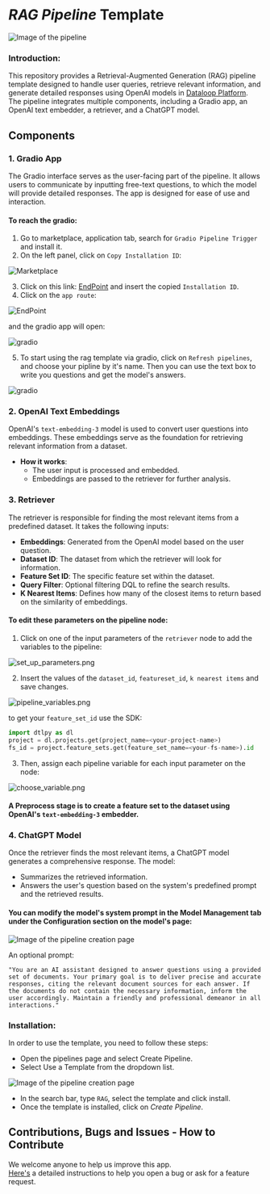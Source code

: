 # *RAG Pipeline* Template

<img src="assets/rag_template.png" alt="Image of the pipeline">

### Introduction:

This repository provides a Retrieval-Augmented Generation (RAG) pipeline template designed to handle user queries,
retrieve relevant information, and generate detailed responses using OpenAI models
in [Dataloop Platform](https://dataloop.ai/).
The pipeline integrates multiple components, including a Gradio app, an OpenAI text embedder, a retriever, and a ChatGPT
model.

## Components

### 1. Gradio App

The Gradio interface serves as the user-facing part of the pipeline. It allows users to communicate by inputting
free-text questions, to which the model will provide detailed responses. The app is designed for ease of use and
interaction.

#### To reach the gradio:

1. Go to marketplace, application tab, search for `Gradio Pipeline Trigger` and install it.
2. On the left panel, click on `Copy Installation ID`:

<img src="assets/marketplace.png" alt="Marketplace">

3. Click on this link: [EndPoint](https://gate.dataloop.ai/api/v1/apps/) and insert the copied `Installation ID`.
4. Click on the `app route`:

<img src="assets/endpoint.png" alt="EndPoint">

and the gradio app will open:

<img src="assets/gradio.png" alt="gradio">

5. To start using the rag template via gradio, click on `Refresh pipelines`, and choose your pipline by it's name. Then you can use the text box to write you questions and get the model's answers.

<img src="assets/gradio_refresh.png" alt="gradio">

### 2. OpenAI Text Embeddings

OpenAI's `text-embedding-3` model is used to convert user questions into embeddings. These embeddings serve as the
foundation for retrieving relevant information from a dataset.

- **How it works**:
    - The user input is processed and embedded.
    - Embeddings are passed to the retriever for further analysis.

### 3. Retriever

The retriever is responsible for finding the most relevant items from a predefined dataset. It takes the following
inputs:

- **Embeddings**: Generated from the OpenAI model based on the user question.
- **Dataset ID**: The dataset from which the retriever will look for information.
- **Feature Set ID**: The specific feature set within the dataset.
- **Query Filter**: Optional filtering DQL to refine the search results.
- **K Nearest Items**: Defines how many of the closest items to return based on the similarity of embeddings.
#### To edit these parameters on the pipeline node:
1. Click on one of the input parameters of the `retriever` node to add the variables to the pipeline:

<img src="assets/set_up_parameters.png" alt="set_up_parameters.png">

2. Insert the values of the `dataset_id`, `featureset_id`, `k nearest items` and save changes.

<img src="assets/pipeline_variables.png" alt="pipeline_variables.png">

to get your `feature_set_id` use the SDK:
```python
import dtlpy as dl
project = dl.projects.get(project_name=<your-project-name>)
fs_id = project.feature_sets.get(feature_set_name=<your-fs-name>).id
```

3. Then, assign each pipeline variable for each input parameter on the node:

<img src="assets/choose_variable.png" alt="choose_variable.png">

#### A Preprocess stage is to create a feature set to the dataset using OpenAI's `text-embedding-3` embedder.

### 4. ChatGPT Model

Once the retriever finds the most relevant items, a ChatGPT model generates a comprehensive response. The model:

- Summarizes the retrieved information.
- Answers the user's question based on the system's predefined prompt and the retrieved results.

#### You can modify the model's system prompt in the Model Management tab under the Configuration section on the model's page:

<img src="assets/edit_system_prompt.png" alt="Image of the pipeline creation page">

An optional prompt:
```plaintext
"You are an AI assistant designed to answer questions using a provided set of documents. Your primary goal is to deliver precise and accurate responses, citing the relevant document sources for each answer. If the documents do not contain the necessary information, inform the user accordingly. Maintain a friendly and professional demeanor in all interactions."
```

### Installation:

In order to use the template, you need to follow these steps:

* Open the pipelines page and select Create Pipeline.
* Select Use a Template from the dropdown list.

<img src="assets/pipeline_create.png" alt="Image of the pipeline creation page">

* In the search bar, type `RAG`, select the template and click install.
* Once the template is installed, click on *Create Pipeline*.


## Contributions, Bugs and Issues - How to Contribute

We welcome anyone to help us improve this app.  
[Here's](CONTRIBUTING.md) a detailed instructions to help you open a bug or ask for a feature request.